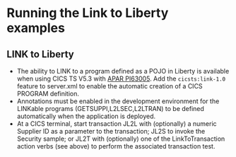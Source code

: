 Running the Link to Liberty examples
====================================

## LINK to Liberty

* The ability to LINK to a program defined as a POJO in Liberty is available when using CICS TS V5.3 with
[APAR PI63005](http://www-01.ibm.com/support/docview.wss?uid=swg1PI63005). Add the `cicsts:link-1.0` feature to server.xml to enable the automatic
creation of a CICS PROGRAM definition.
* Annotations must be enabled in the development environment for the LINKable programs (GETSUPPI,L2LSEC,L2LTRAN) to be defined automatically when the application is deployed.
* At a CICS terminal, start transaction JL2L with (optionally) a numeric Supplier ID as a parameter to the transaction; JL2S to invoke the Security sample; or JL2T with (optionally) one of the LinkToTransaction action verbs (see above) to perform the associated transaction test.

